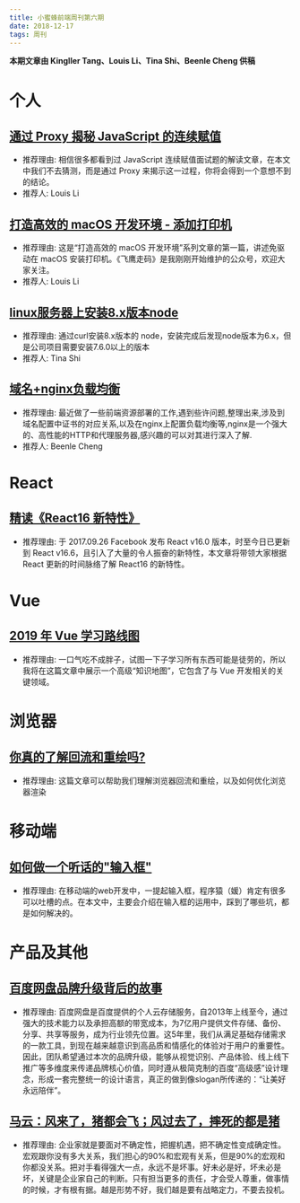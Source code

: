 ```yaml
---
title: 小蜜蜂前端周刊第六期
date: 2018-12-17
tags: 周刊
---
```


**本期文章由 Kingller Tang、Louis Li、Tina Shi、Beenle Cheng 供稿**

# 个人

## [通过 Proxy 揭秘 JavaScript 的连续赋值](https://mp.weixin.qq.com/s/OXy8-HB63K5DTozlCIPDeg)

+ 推荐理由: 相信很多都看到过 JavaScript 连续赋值面试题的解读文章，在本文中我们不去猜测，而是通过 Proxy 来揭示这一过程，你将会得到一个意想不到的结论。
+ 推荐人: Louis Li

## [打造高效的 macOS 开发环境 - 添加打印机](https://mp.weixin.qq.com/s/ceXpPWbHHwO8rw88xB7zYg)

+ 推荐理由: 这是“打造高效的 macOS 开发环境”系列文章的第一篇，讲述免驱动在 macOS 安装打印机。《飞鹰走码》是我刚刚开始维护的公众号，欢迎大家关注。
+ 推荐人: Louis Li

## [linux服务器上安装8.x版本node](https://xue5602.github.io/2018/12/10/linux%E6%9C%8D%E5%8A%A1%E5%99%A8%E4%B8%8A%E5%AE%89%E8%A3%858.x%E7%89%88%E6%9C%ACnode/)

+ 推荐理由: 通过curl安装8.x版本的 node，安装完成后发现node版本为6.x，但是公司项目需要安装7.6.0以上的版本
+ 推荐人: Tina Shi

## [域名+nginx负载均衡](https://beenle-xiaojie.github.io/2018/12/14/slb/)

+ 推荐理由: 最近做了一些前端资源部署的工作,遇到些许问题,整理出来,涉及到域名配置中证书的对应关系,以及在nginx上配置负载均衡等,nginx是一个强大的、高性能的HTTP和代理服务器,感兴趣的可以对其进行深入了解.
+ 推荐人: Beenle Cheng

# React

## [精读《React16 新特性》](https://zhuanlan.zhihu.com/p/52016989)

+ 推荐理由: 于 2017.09.26 Facebook 发布 React v16.0 版本，时至今日已更新到 React v16.6，且引入了大量的令人振奋的新特性，本文章将带领大家根据 React 更新的时间脉络了解 React16 的新特性。

# Vue

## [2019 年 Vue 学习路线图](https://www.infoq.cn/article/9XymmTqu*4QwahqikMka)

+ 推荐理由: 一口气吃不成胖子，试图一下子学习所有东西可能是徒劳的，所以我将在这篇文章中展示一个高级“知识地图”，它包含了与 Vue 开发相关的关键领域。

# 浏览器

## [你真的了解回流和重绘吗?](https://mp.weixin.qq.com/s/MdY0hIMVE73SEQ2CSU9mbQ)
+ 推荐理由: 这篇文章可以帮助我们理解浏览器回流和重绘，以及如何优化浏览器渲染

# 移动端

## [如何做一个听话的"输入框"](https://mp.weixin.qq.com/s?__biz=MzI1ODE4NzE1Nw==&mid=2247487220&idx=1&sn=53598687ddf629f7b25ed75ccbaf4f0d&chksm=ea0d440edd7acd183b843820a62c37e5faacebe3743b88e05c257f0b9dd1f57e8e7664298a42&mpshare=1&scene=1&srcid=&rd2werd=1#wechat_redirect)

+ 推荐理由: 在移动端的web开发中，一提起输入框，程序猿（媛）肯定有很多可以吐槽的点。在本文中，主要会介绍在输入框的运用中，踩到了哪些坑，都是如何解决的。

# 产品及其他

## [百度网盘品牌升级背后的故事](http://mux.baidu.com/915)

+ 推荐理由: 百度网盘是百度提供的个人云存储服务，自2013年上线至今，通过强大的技术能力以及承担高额的带宽成本，为7亿用户提供文件存储、备份、分享、共享等服务，成为行业领先位置。这5年里，我们从满足基础存储需求的一款工具，到现在越来越意识到高品质和情感化的体验对于用户的重要性。因此，团队希望通过本次的品牌升级，能够从视觉识别、产品体验、线上线下推广等多维度来传递品牌核心价值，同时遵从极简克制的百度“高级感”设计理念，形成一套完整统一的设计语言，真正的做到像slogan所传递的：“让美好永远陪伴”。

## [马云：风来了，猪都会飞；风过去了，摔死的都是猪](https://mp.weixin.qq.com/s?__biz=MzIxNTAzNzU0Ng==&mid=2654614765&idx=1&sn=4c278e6226c6f160fbbabfd15b991203)

+ 推荐理由: 企业家就是要面对不确定性，把握机遇，把不确定性变成确定性。宏观跟你没有多大关系，我们担心的90%和宏观有关系，但是90%的宏观和你都没关系。把对手看得强大一点，永远不是坏事。好未必是好，坏未必是坏，关键是企业家自己的判断。只有担当更多的责任，才会受人尊重，做事情的时候，才有根有据。越是形势不好，我们越是要有战略定力，不要去投机。
